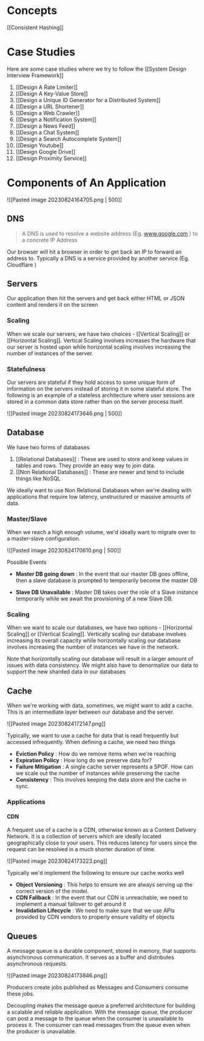 
# Concepts

[[Consistent Hashing]]

# Case Studies

Here are some case studies where we try to follow the [[System Design Interview Framework]]

1. [[Design A Rate Limiter]]
2. [[Design A Key-Value Store]]
3. [[Design a Unique ID Generator for a Distributed System]]
4. [[Design a URL Shortener]]
5. [[Design a Web Crawler]]
6. [[Design a Notification System]]
7. [[Design a News Feed]]
8. [[Design a Chat System]]
9. [[Design a Search Autocomplete System]]
10. [[Design Youtube]]
11. [[Design Google Drive]]
12. [[Design Proximity Service]]

# Components of An Application

![[Pasted image 20230824164705.png | 500]]

## DNS

> A DNS is used to resolve a website address (Eg. www.google.com ) to a concrete IP Address

Our browser will hit a browser in order to get back an IP to forward an address to. Typically a DNS is a service provided by another service (Eg. Cloudflare )

## Servers

Our application then hit the servers and get back either HTML or JSON content and renders it on the screen

### Scaling

When we scale our servers, we have two choices - [[Vertical Scaling]] or [[Horizontal Scaling]]. Vertical Scaling involves increases the hardware that our server is hosted upon while horizontal scaling involves increasing the number of instances of the server. 

### Statefulness

Our servers are stateful if they hold access to some unique form of information on the servers instead of storing it in some stateful store. The following is an example of a stateless architecture where user sessions are stored in a common data store rather than on the server process itself.

![[Pasted image 20230824173646.png | 500]]

## Database

We have two forms of databases

1. [[Relational Databases]] : These are used to store and keep values in tables and rows. They provide an easy way to join data.
2. [[Non Relational Databases]] : These are newer and tend to include things like NoSQL 

We ideally want to use Non Relational Databases when we're dealing with applications that require low latency, unstructured or massive amounts of data. 

### Master/Slave

When we reach a high enough volume, we'd ideally want to migrate over to a master-slave configuration. 

![[Pasted image 20230824170610.png | 500]]

Possible Events

- **Master DB going down** : In the event that our master DB goes offline, then a slave database is prompted to temporarily become the master DB
  
- **Slave DB Unavailable** : Master DB takes over the role of a Slave instance temporarily while we await the provisioning of a new Slave DB.
### Scaling

When we want to scale our databases, we have two options - [[Horizontal Scaling]] or [[Vertical Scaling]]. Vertically scaling our database involves increasing its overall capacity while horizontally scaling our database involves increasing the number of instances we have in the network.

Note that horizontally scaling our database will result in a larger amount of issues with data consistency. We might also have to denormalize our data to support the new sharded data in our databases

## Cache

When we're working with data, sometimes, we might want to add a cache. This is an intermediate layer between our database and the server.

![[Pasted image 20230824172147.png]]

Typically, we want to use a cache for data that is read frequently but accessed infrequently. When defining a cache, we need two things

- **Eviction Policy** : How do we remove items when we're reaching 
- **Expiration Policy** : How long do we preserve data for? 
- **Failure Mitigation** : A single cache server represents a SPOF. How can we scale out the number of instances while preserving the cache 
- **Consistency** : This involves keeping the data store and the cache in sync. 

### Applications

#### CDN

A frequent use of a cache is a CDN, otherwise known as a Content Delivery Network. It is a collection of servers which are ideally located geographically close to your users. This reduces latency for users since the request can be resolved in a much shorter duration of time.

![[Pasted image 20230824173223.png]]

Typically we'd implement the following to ensure our cache works well

- **Object Versioning** : This helps to ensure we are always serving up the correct version of the model.
- **CDN Fallback** : In the event that our CDN is unreachable, we need to implement a manual failover to get around it
- **Invalidation Lifecycle** : We need to make sure that we use APIs provided by CDN vendors to properly ensure validity of objects


## Queues

A message queue is a durable component, stored in memory, that supports asynchronous communication. It serves as a buffer and distributes asynchronous requests.

![[Pasted image 20230824173846.png]]

Producers create jobs published as Messages and Consumers consume these jobs.

Decoupling makes the message queue a preferred architecture for building a scalable and reliable application. With the message queue, the producer can post a message to the queue when the consumer is unavailable to process it. The consumer can read messages from the queue even when the producer is unavailable.
